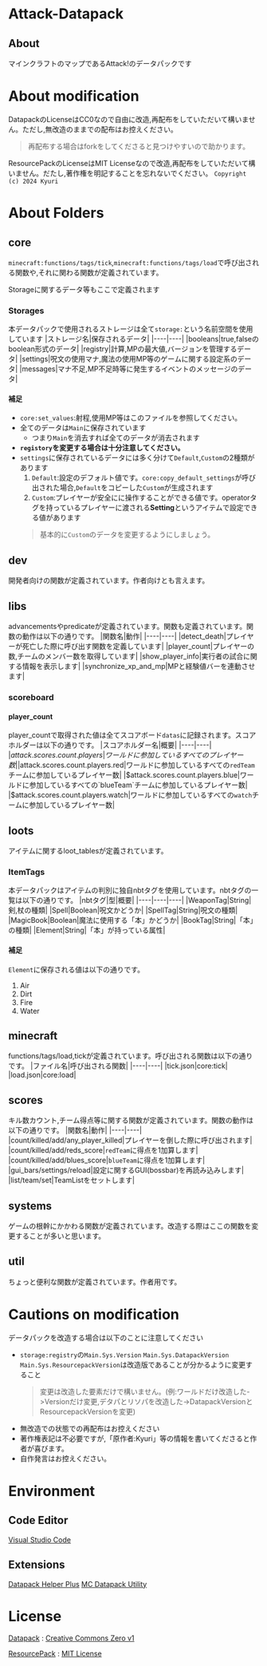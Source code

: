 # Attack-Datapack

## About
マインクラフトのマップであるAttack!のデータパックです

# About modification
DatapackのLicenseはCC0なので自由に改造,再配布をしていただいて構いません。ただし,無改造のままでの配布はお控えください。
> 再配布する場合はforkをしてくださると見つけやすいので助かります。

ResourcePackのLicenseはMIT Licenseなので改造,再配布をしていただいて構いません。だたし,著作権を明記することを忘れないでください。
`Copyright (c) 2024 Kyuri`

# About Folders

## core
`minecraft:functions/tags/tick`,`minecraft:functions/tags/load`で呼び出される関数や,それに関わる関数が定義されています。

Storageに関するデータ等もここで定義されます

### Storages
本データパックで使用されるストレージは全て`storage:`という名前空間を使用しています
|ストレージ名|保存されるデータ|
|----|----|
|booleans|true,falseのboolean形式のデータ|
|registry|計算,MPの最大値,バージョンを管理するデータ|
|settings|呪文の使用マナ,魔法の使用MP等のゲームに関する設定系のデータ|
|messages|マナ不足,MP不足時等に発生するイベントのメッセージのデータ|

#### 補足
- `core:set_values`:射程,使用MP等はこのファイルを参照してください。
- 全てのデータは`Main`に保存されています
  - つまり`Main`を消去すれば全てのデータが消去されます
- **`registory`を変更する場合は十分注意してください。**
- `settings`に保存されているデータには多く分けて`Default`,`Custom`の2種類があります
  1. `Default`:設定のデフォルト値です。`core:copy_default_settings`が呼び出された場合,`Default`をコピーした`Custom`が生成されます
  2. `Custom`:プレイヤーが安全にに操作することができる値です。operatorタグを持っているプレイヤーに渡される**Setting**というアイテムで設定できる値があります
    > 基本的に`Custom`のデータを変更するようにしましょう。

## dev
開発者向けの関数が定義されています。作者向けとも言えます。

## libs
advancementsやpredicateが定義されています。関数も定義されています。関数の動作は以下の通りです。
|関数名|動作|
|----|----|
|detect_death|プレイヤーが死亡した際に呼び出す関数を定義しています|
|player_count|プレイヤーの数,チームのメンバー数を取得しています|
|show_player_info|実行者の試合に関する情報を表示します|
|synchronize_xp_and_mp|MPと経験値バーを連動させます|

### scoreboard
#### player_count
player_countで取得された値は全てスコアボード`datas`に記録されます。スコアホルダーは以下の通りです。
|スコアホルダー名|概要|
|----|----|
|$attack.scores.count.players|ワールドに参加しているすべてのプレイヤー数|
|$attack.scores.count.players.red|ワールドに参加しているすべての`redTeam`チームに参加しているプレイヤー数|
|$attack.scores.count.players.blue|ワールドに参加しているすべての`blueTeam`チームに参加しているプレイヤー数|
|$attack.scores.count.players.watch|ワールドに参加しているすべての`watch`チームに参加しているプレイヤー数|

## loots
アイテムに関するloot_tablesが定義されています。

### ItemTags
本データパックはアイテムの判別に独自nbtタグを使用しています。nbtタグの一覧は以下の通りです。
|nbtタグ|型|概要|
|----|----|----|
|WeaponTag|String|剣,杖の種類|
|Spell|Boolean|呪文かどうか|
|SpellTag|String|呪文の種類|
|MagicBook|Boolean|魔法に使用する「本」かどうか|
|BookTag|String|「本」の種類|
|Element|String|「本」が持っている属性|

#### 補足
`Element`に保存される値は以下の通りです。
1. Air
2. Dirt
3. Fire
4. Water

## minecraft
functions/tags/load,tickが定義されています。呼び出される関数は以下の通りです。
|ファイル名|呼び出される関数|
|----|----|
|tick.json|core:tick|
|load.json|core:load|

## scores
キル数カウント,チーム得点等に関する関数が定義されています。関数の動作は以下の通りです。
|関数名|動作|
|----|----|
|count/killed/add/any_player_killed|プレイヤーを倒した際に呼び出されます|
|count/killed/add/reds_score|`redTeam`に得点を1加算します|
|count/killed/add/blues_score|`blueTeam`に得点を1加算します|
|gui_bars/settings/reload|設定に関するGUI(bossbar)を再読み込みします|
|list/team/set|TeamListをセットします|

## systems
ゲームの根幹にかかわる関数が定義されています。改造する際はここの関数を変更することが多いと思います。

## util
ちょっと便利な関数が定義されています。作者用です。

# Cautions on modification
データパックを改造する場合は以下のことに注意してください
- `storage:registry`の`Main.Sys.Version` `Main.Sys.DatapackVersion` `Main.Sys.ResourcepackVersion`は改造版であることが分かるように変更すること
  > 変更は改造した要素だけで構いません。(例:ワールドだけ改造した->Versionだけ変更,デタパとリソパを改造した->DatapackVersionとResourcepackVersionを変更)
- 無改造での状態での再配布はお控えください
- 著作権表記は不必要ですが,「原作者:Kyuri」等の情報を書いてくださると作者が喜びます。
- 自作発言はお控えください。

# Environment
## Code Editor
[Visual Studio Code](https://github.com/microsoft/vscode)

## Extensions
[Datapack Helper Plus](https://github.com/SpyglassMC/vscode-datapack)
[MC Datapack Utility](https://github.com/ChenCMD/MC-Datapack-Utility)

# License
[Datapack](attack) : [Creative Commons Zero v1](attack/licence.txt)

[ResourcePack](attack_resource) : [MIT License](attack_resource/licence.txt)
